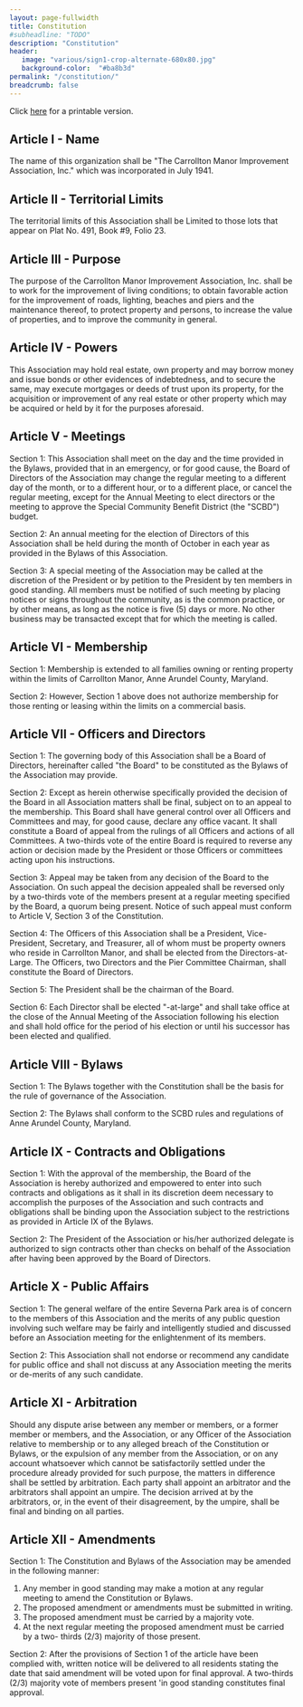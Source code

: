 ```yaml
---
layout: page-fullwidth
title: Constitution
#subheadline: "TODO"
description: "Constitution"
header:
   image: "various/sign1-crop-alternate-680x80.jpg"
   background-color:  "#ba8b3d"
permalink: "/constitution/"
breadcrumb: false
---
```


Click <a href="/resources/constitution/CMIA_constitution_2014-08-31.pdf">here</a> for a printable version.

## Article I - Name

The name of this organization shall be "The Carrollton Manor Improvement Association, Inc." which was incorporated in July 1941. 

## Article II - Territorial Limits

The territorial limits of this Association shall be Limited to those lots that appear on Plat No. 491, Book #9, Folio 23.

## Article III - Purpose

The purpose of the Carrollton Manor Improvement Association, Inc. shall be to work for the improvement of living conditions; to obtain favorable action for the improvement of roads, lighting, beaches and piers and the maintenance thereof, to protect property and persons, to increase the value of properties, and to improve the community in general.

## Article IV - Powers

This Association may hold real estate, own property and may borrow money and issue bonds or other evidences of indebtedness, and to secure the same, may execute mortgages or deeds of trust upon its property, for the acquisition or improvement of any real estate or other property which may be acquired or held by it for the purposes aforesaid.

## Article V - Meetings

Section 1: This Association shall meet on the day and the time provided in the Bylaws, provided that in an emergency, or for good cause, the Board of Directors of the Association may change the regular meeting to a different day of the month, or to a different hour, or to a different place, or cancel the regular meeting, except for the Annual Meeting to elect directors or the meeting to approve the Special Community Benefit District (the "SCBD") budget.

Section 2: An annual meeting for the election of Directors of this Association shall be held during the month of October in each year as provided in the Bylaws of this Association.

Section 3: A special meeting of the Association may be called at the discretion of the President or by petition to the President by ten members in good standing. All members must be notified of such meeting by placing notices or signs throughout the community, as is the common practice, or by other means, as long as the notice is five (5) days or more. No other business may be transacted except that for which the meeting is called.

## Article VI - Membership

Section 1: Membership is extended to all families owning or renting property within the limits of Carrollton Manor, Anne Arundel County, Maryland.

Section 2: However, Section 1 above does not authorize membership for those renting or leasing within the limits on a commercial basis.

## Article VII - Officers and Directors

Section 1: The governing body of this Association shall be a Board of Directors, hereinafter called "the Board" to be constituted as the Bylaws of the Association may provide.

Section 2: Except as herein otherwise specifically provided the decision of the Board in all Association matters shall be final, subject on to an appeal to the membership. This Board shall have general control over all Officers and Committees and may, for good cause, declare any office vacant. It shall constitute a Board of appeal from the rulings of all Officers and actions of all Committees. A two-thirds vote of the entire Board is required to reverse any action or decision made by the President or those Officers or committees acting upon his instructions.

Section 3: Appeal may be taken from any decision of the Board to the Association. On such appeal the decision appealed shall be reversed only by a two-thirds vote of the members present at a regular meeting specified by the Board, a quorum being present. Notice of such appeal must conform to Article V, Section 3 of the Constitution.

Section 4: The Officers of this Association shall be a President, Vice-President, Secretary, and Treasurer, all of whom must be property owners who reside in Carrollton Manor, and shall be elected from the Directors-at-Large. The Officers, two Directors and the Pier Committee Chairman, shall constitute the Board of Directors.

Section 5: The President shall be the chairman of the Board.

Section 6: Each Director shall be elected "-at-large" and shall take office at the close of the Annual Meeting of the Association following his election and shall hold office for the period of his election or until his successor has been elected and qualified.

## Article VIII - Bylaws

Section 1: The Bylaws together with the Constitution shall be the basis for the rule of governance of the Association.

Section 2: The Bylaws shall conform to the SCBD rules and regulations of Anne Arundel County, Maryland.

## Article IX - Contracts and Obligations

Section 1: With the approval of the membership, the Board of the Association is hereby authorized and empowered to enter into such contracts and obligations as it shall in its discretion deem necessary to accomplish the purposes of the Association and such contracts and obligations shall be binding upon the Association subject to the restrictions as provided in Article IX of the Bylaws.

Section 2: The President of the Association or his/her authorized delegate is authorized to sign contracts other than checks on behalf of the Association after having been approved by the Board of Directors.

## Article X - Public Affairs

Section 1: The general welfare of the entire Severna Park area is of concern to the members of this Association and the merits of any public question involving such welfare may be fairly and intelligently studied and discussed before an Association meeting for the enlightenment of its members.

Section 2: This Association shall not endorse or recommend any candidate for public office and shall not discuss at any Association meeting the merits or de-merits of any such candidate.

## Article XI - Arbitration

Should any dispute arise between any member or members, or a former member or members, and the Association, or any Officer of the Association relative to membership or to any alleged breach of the Constitution or Bylaws, or the expulsion of any member from the Association, or on any account whatsoever which cannot be satisfactorily settled under the procedure already provided for such purpose, the matters in difference shall be settled by arbitration. Each party shall appoint an arbitrator and the arbitrators shall appoint an umpire. The decision arrived at by the arbitrators, or, in the event of their disagreement, by the umpire, shall be final and binding on all parties.

## Article XII - Amendments

Section 1: The Constitution and Bylaws of the Association may be amended in the following manner:
1. Any member in good standing may make a motion at any regular meeting to amend the Constitution or Bylaws.
2. The proposed amendment or amendments must be submitted in writing.
3. The proposed amendment must be carried by a majority vote.
4. At the next regular meeting the proposed amendment must be carried by a two- thirds (2/3) majority of those present.

Section 2: After the provisions of Section 1 of the article have been complied with, written notice will be delivered to all residents stating the date that said amendment will be voted upon for final approval. A two-thirds (2/3) majority vote of members present 'in good standing constitutes final approval.
